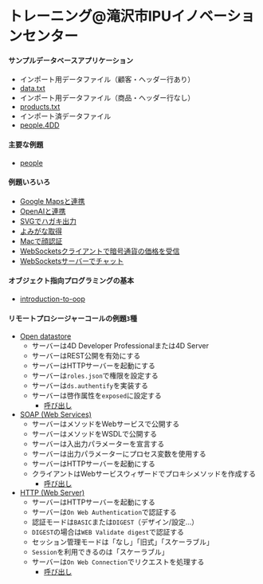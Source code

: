 # トレーニング@滝沢市IPUイノベーションセンター

#### サンプルデータベースアプリケーション

* インポート用データファイル（顧客・ヘッダー行あり）
 * [data.txt](https://github.com/miyako/people/releases/tag/data.txt)
* インポート用データファイル（商品・ヘッダー行なし）
 * [products.txt](https://github.com/miyako/people/releases/tag/products.txt)
* インポート済データファイル
 * [people.4DD](https://github.com/miyako/people/releases/tag/people.4DD) 

#### 主要な例題

* [people](https://github.com/miyako/people/tree/main/people/)

#### 例題いろいろ

* [Google Mapsと連携](https://github.com/miyako/4d-topic-google-maps)
* [OpenAIと連携](https://github.com/miyako/4d-class-openai)
* [SVGでハガキ出力](https://github.com/miyako/4d-tips-print-with-svg)
* [よみがな取得](https://github.com/miyako/4d-plugin-x-phonetic)
* [Macで顔認証](https://github.com/miyako/4d-plugin-x-phonetic)
* [WebSocketsクライアントで暗号通貨の価格を受信](https://github.com/miyako/4d-class-websocket-client)
* [WebSocketsサーバーでチャット](https://github.com/miyako/4d-class-websocket-server)

#### オブジェクト指向プログラミングの基本

* [introduction-to-oop](https://github.com/miyako/people/tree/main/introduction-to-oop/)

#### リモートプロシージャーコールの例題`3`種

* [Open datastore](https://developer.4d.com/docs/ja/API/DataStoreClass/#open-datastore)
  * サーバーは4D Developer Professionalまたは4D Server
  * サーバーはREST公開を有効にする
  * サーバーはHTTPサーバーを起動にする
  * サーバーは`roles.json`で権限を設定する
  * サーバーは`ds.authentify`を実装する
  * サーバーは啓作属性を`exposed`に設定する
    * [呼び出し](https://github.com/miyako/people/blob/main/remote-people/Project/Sources/Methods/test_ds.4dm)
* [SOAP (Web Services)](https://doc.4d.com/4Dv20R5/4D/20-R5/Web-Services-Server.201-6817265.ja.html)
  * サーバーはメソッドをWebサービスで公開する
  * サーバーはメソッドをWSDLで公開する
  * サーバーは入出力パラメーターを宣言する
  * サーバーは出力パラメーターにプロセス変数を使用する
  * サーバーはHTTPサーバーを起動にする
  * クライアントはWebサービスウィザードでプロキシメソッドを作成する
    * [呼び出し](https://github.com/miyako/people/blob/main/remote-people/Project/Sources/Methods/proxy_findPeople.4dm)
* [HTTP (Web Server)](https://doc.4d.com/4Dv20R5/4D/20-R5/4D-Language-Reference.100-6817247.ja.html)
  * サーバーはHTTPサーバーを起動にする
  * サーバーは`On Web Authentication`で認証する
  * 認証モードは`BASIC`または`DIGEST`（デザイン/設定…）
  * `DIGEST`の場合は`WEB Validate digest`で認証する
  * セッション管理モードは「なし」「旧式」「スケーラブル」
  * `Session`を利用できるのは「スケーラブル」
  * サーバーは`On Web Connection`でリクエストを処理する
    * [呼び出し](https://github.com/miyako/people/blob/main/remote-people/Project/Sources/Methods/test_http.4dm)
